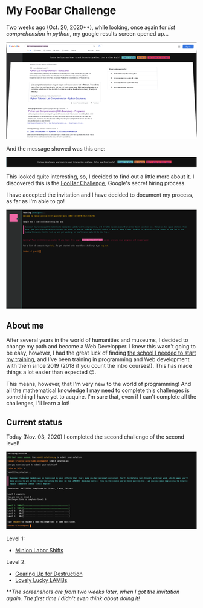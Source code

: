 # My FooBar Challenge

Two weeks ago (Oct. 20, 2020\*\*), while looking, once again for _list comprehension in python_, my google results screen opened up...

![results screen with foobar message](images/opened_screen.png)

And the message showed was this one:

![foobar invitation](images/google_message.png)

This looked quite interesting, so, I decided to find out a little more about it. I discovered this is the [FooBar Challenge](https://towardsdatascience.com/how-to-get-hired-by-google-b19806ad3c62), Google's secret hiring process.

I have accepted the invitation and I have decided to document my process, as far as I'm able to go!

![FooBar first screen](images/foobar-first-screen.png)

## About me

After several years in the world of humanities and museums, I decided to change my path and become a Web Developper. I knew this wasn't going to be easy, however, I had the great luck of finding [the school I needed to start my training](https://www.extensionschool.ch/), and I've been training in programming and Web development with them since 2019 (2018 if you count the intro courses!). This has made things a lot easier than expected 😊.

This means, however, that I'm very new to the world of programming! And all the mathematical knowledge I may need to complete this challenges is something I have yet to acquire. I'm sure that, even if I can't complete all the challenges, I'll learn a lot!

## Current status

Today (Nov. 03, 2020) I completed the second challenge of the second level!

![Second level completed screen](images/completed-second-level.png)

Level 1:

- [Minion Labor Shifts](https://github.com/elenagoto/foobar.withgoogle/tree/main/01_minion-labor-shifts)

Level 2:

- [Gearing Up for Destruction](https://github.com/elenagoto/foobar.withgoogle/tree/main/0201_gearing-up-for-destruction)
- [Lovely Lucky LAMBs](https://github.com/elenagoto/foobar.withgoogle/tree/main/0202_lovely-lucky-lambs)

\*\*_The screenshots are from two weeks later, when I got the invitation again. The first time I didn't even think about doing it!_
